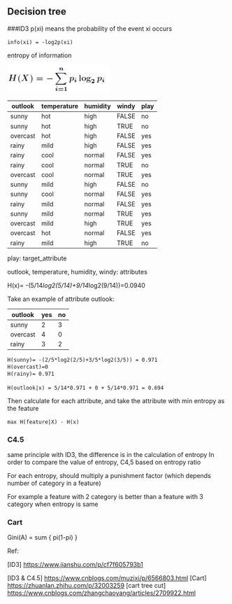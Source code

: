 #
## Decision tree
###ID3 
p(xi) means the probability of the event xi occurs

    info(xi) = -log2p(xi)

entropy of information

![entropy formula](./images/entropy.png)

|outlook | temperature | humidity | windy | play |
|--------|------------ |----------| ------|------|
|sunny|hot|high|FALSE|no|
|sunny|hot|high|TRUE|no|
|overcast|hot|high|FALSE|yes|
|rainy|mild|high|FALSE|yes|
|rainy|cool|normal|FALSE|yes|
|rainy|cool|normal|TRUE|no|
|overcast|cool|normal|TRUE|yes|
|sunny|mild|high|FALSE|no|
|sunny|cool|normal|FALSE|yes|
|rainy|mild|normal|FALSE|yes|
|sunny|mild|normal|TRUE|yes|
|overcast|mild|high|TRUE|yes|
|overcast|hot|normal|FALSE|yes|
|rainy|mild|high|TRUE|no|

play: target_attribute

outlook, temperature, humidity, windy: attributes

H(x)= -(5/14*log2(5/14)+9/14*log2(9/14))=0.0940

Take an example of attribute outlook:

|outlook |yes	|no |
|--------|------|--- |
|sunny	 |  2	| 3  |
|overcast|	4   | 0  |
|rainy   |	3   | 2  |

    H(sunny)= -(2/5*log2(2/5)+3/5*log2(3/5)) = 0.971
    H(overcast)=0
    H(rainy)= 0.971
    
    H(outlook|x) = 5/14*0.971 + 0 + 5/14*0.971 = 0.694

Then calculate for each attribute, and take the attribute with min entropy as the feature
 
    max H(feature|X) - H(x)

### C4.5
same principle with ID3, the difference is in the calculation of entropy
In order to compare the value of entropy, C4,5 based on entropy ratio

For each entropy, should multiply a punishment factor (which depends number of category in a feature)

For example a feature with 2 category is better than a feature with 3 category when entropy is same
### Cart

Gini(A) = sum { pi(1-pi) }

Ref:

[ID3] https://www.jianshu.com/p/cf7f605793b1

[ID3 & C4.5] https://www.cnblogs.com/muzixi/p/6566803.html
[Cart] https://zhuanlan.zhihu.com/p/32003259
[cart tree cut] https://www.cnblogs.com/zhangchaoyang/articles/2709922.html